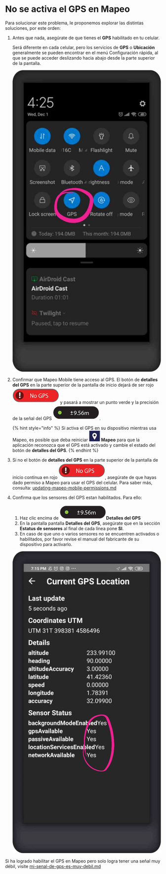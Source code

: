 # No se activa el GPS en Mapeo

Para solucionar este problema, le proponemos explorar las distintas soluciones, por este orden:&#x20;

1.  Antes que nada, asegúrate de que tienes el **GPS** habilitado en tu celular.&#x20;

    Será diferente en cada celular, pero los servicios de **GPS** o **Ubicación** generalmente se pueden encontrar en el menú Configuración rápida, al que se puede acceder deslizando hacia abajo desde la parte superior de la pantalla.

    ![](<../../../.gitbook/assets/Activate GPS (1).jpg>)


2.  Confirmar que Mapeo Mobile tiene acceso al GPS. El botón de **detalles del GPS** en la parte superior de la pantalla de inicio dejará de ser rojo <img src="../../../.gitbook/assets/no-gps.png" alt="" data-size="line"> y pasará a mostrar un punto verde y la precisión de la señal del GPS <img src="../../../.gitbook/assets/gps.png" alt="" data-size="line">.

    {% hint style="info" %}
    Si activa el GPS en su dispositivo mientras usa Mapeo, es posible que deba reiniciar <img src="../../../.gitbook/assets/Mm-icon.png" alt="" data-size="line"> **Mapeo** para que la aplicación reconozca que el GPS está activado y cambie el estado del botón de **detalles del GPS**.&#x20;
    {% endhint %}


3. Si no el botón de **detalles del GPS** en la parte superior de la pantalla de inicio continua en rojo <img src="../../../.gitbook/assets/no-gps.png" alt="" data-size="line">, asegúrate de que hayas dado permiso a Mapeo para usar el GPS del celular. Para saber más, consulta: [updating-mapeo-mobile-permissions.md](../updating-mapeo-mobile-permissions.md "mention")
4.  Confirma que los sensores del GPS estan habilitados. Para ello:

    1. Haz clic encima de <img src="../../../.gitbook/assets/gps.png" alt="" data-size="line">**Detalles del GPS**
    2. En la pantalla pantalla **Detalles del GPS**, asegúrate que en la sección **Estatus de sensores** al final de cada línea pone **SI**.
    3. En caso de que uno o varios sensores no se encuentren activados o habilitados, por favor revise el manual del fabricante de su dispositivo para activarlo.&#x20;

    ![](<../../../.gitbook/assets/Sensor status GPS.png>)

Si ha logrado habilitar el GPS en Mapeo pero solo logra tener una señal muy débil, visite [mi-senal-de-gps-es-muy-debil.md](mi-senal-de-gps-es-muy-debil.md "mention")
